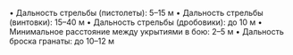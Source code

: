 • Дальность стрельбы (пистолеты): 5–15 м
• Дальность стрельбы (винтовки): 15–40 м
• Дальность стрельбы (дробовики): до 10 м
• Минимальное расстояние между укрытиями в бою: 2–5 м
• Дальность броска гранаты: до 10–12 м

